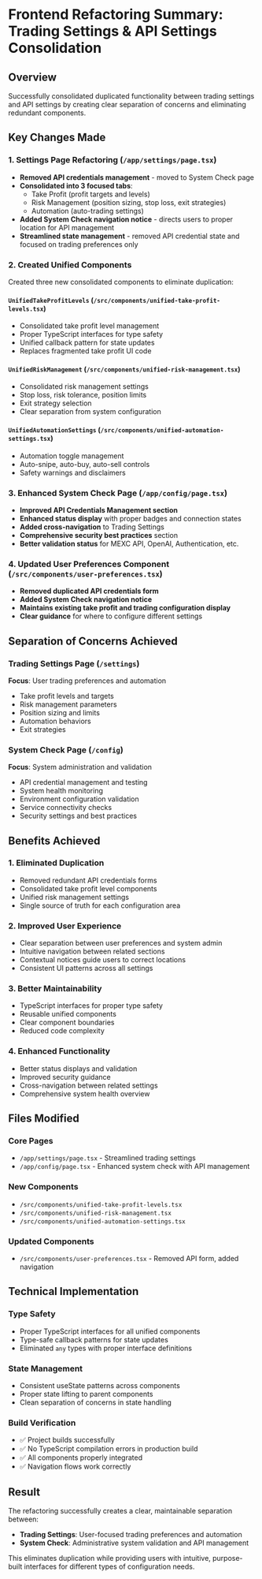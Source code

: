 # Frontend Refactoring Summary: Trading Settings & API Settings Consolidation

## Overview
Successfully consolidated duplicated functionality between trading settings and API settings by creating clear separation of concerns and eliminating redundant components.

## Key Changes Made

### 1. Settings Page Refactoring (`/app/settings/page.tsx`)
- **Removed API credentials management** - moved to System Check page
- **Consolidated into 3 focused tabs**:
  - Take Profit (profit targets and levels)
  - Risk Management (position sizing, stop loss, exit strategies)
  - Automation (auto-trading settings)
- **Added System Check navigation notice** - directs users to proper location for API management
- **Streamlined state management** - removed API credential state and focused on trading preferences only

### 2. Created Unified Components
Created three new consolidated components to eliminate duplication:

#### `UnifiedTakeProfitLevels` (`/src/components/unified-take-profit-levels.tsx`)
- Consolidated take profit level management
- Proper TypeScript interfaces for type safety
- Unified callback pattern for state updates
- Replaces fragmented take profit UI code

#### `UnifiedRiskManagement` (`/src/components/unified-risk-management.tsx`)
- Consolidated risk management settings
- Stop loss, risk tolerance, position limits
- Exit strategy selection
- Clear separation from system configuration

#### `UnifiedAutomationSettings` (`/src/components/unified-automation-settings.tsx`)
- Automation toggle management
- Auto-snipe, auto-buy, auto-sell controls
- Safety warnings and disclaimers

### 3. Enhanced System Check Page (`/app/config/page.tsx`)
- **Improved API Credentials Management section**
- **Enhanced status display** with proper badges and connection states
- **Added cross-navigation** to Trading Settings
- **Comprehensive security best practices** section
- **Better validation status** for MEXC API, OpenAI, Authentication, etc.

### 4. Updated User Preferences Component (`/src/components/user-preferences.tsx`)
- **Removed duplicated API credentials form**
- **Added System Check navigation notice**
- **Maintains existing take profit and trading configuration display**
- **Clear guidance** for where to configure different settings

## Separation of Concerns Achieved

### Trading Settings Page (`/settings`)
**Focus**: User trading preferences and automation
- Take profit levels and targets
- Risk management parameters
- Position sizing and limits
- Automation behaviors
- Exit strategies

### System Check Page (`/config`)
**Focus**: System administration and validation
- API credential management and testing
- System health monitoring
- Environment configuration validation
- Service connectivity checks
- Security settings and best practices

## Benefits Achieved

### 1. Eliminated Duplication
- Removed redundant API credentials forms
- Consolidated take profit level components
- Unified risk management settings
- Single source of truth for each configuration area

### 2. Improved User Experience
- Clear separation between user preferences and system admin
- Intuitive navigation between related sections
- Contextual notices guide users to correct locations
- Consistent UI patterns across all settings

### 3. Better Maintainability
- TypeScript interfaces for proper type safety
- Reusable unified components
- Clear component boundaries
- Reduced code complexity

### 4. Enhanced Functionality
- Better status displays and validation
- Improved security guidance
- Cross-navigation between related settings
- Comprehensive system health overview

## Files Modified

### Core Pages
- `/app/settings/page.tsx` - Streamlined trading settings
- `/app/config/page.tsx` - Enhanced system check with API management

### New Components
- `/src/components/unified-take-profit-levels.tsx`
- `/src/components/unified-risk-management.tsx`
- `/src/components/unified-automation-settings.tsx`

### Updated Components
- `/src/components/user-preferences.tsx` - Removed API form, added navigation

## Technical Implementation

### Type Safety
- Proper TypeScript interfaces for all unified components
- Type-safe callback patterns for state updates
- Eliminated `any` types with proper interface definitions

### State Management
- Consistent useState patterns across components
- Proper state lifting to parent components
- Clean separation of concerns in state handling

### Build Verification
- ✅ Project builds successfully
- ✅ No TypeScript compilation errors in production build
- ✅ All components properly integrated
- ✅ Navigation flows work correctly

## Result
The refactoring successfully creates a clear, maintainable separation between:
- **Trading Settings**: User-focused trading preferences and automation
- **System Check**: Administrative system validation and API management

This eliminates duplication while providing users with intuitive, purpose-built interfaces for different types of configuration needs.